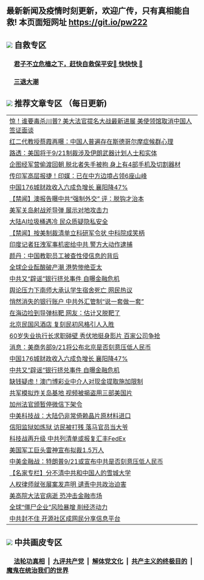 ## 最新新闻及疫情时刻更新，欢迎广传，只有真相能自救! 本页面短网址 https://git.io/pw222



## <img src="https://img.icons8.com/cute-clipart/2x/circled-right.png">  自救专区

 ### &nbsp;&nbsp;&nbsp;&nbsp; [君子不立危樯之下，赶快自救保平安🍎 快快快 📩](https://github.com/pwgy/td/blob/master/README.md)
 
 ### &nbsp;&nbsp;&nbsp;&nbsp; [三退大潮](https://is.gd/fCPoKo) 
 
## <img src="https://img.icons8.com/cute-clipart/2x/circled-right.png"> 推荐文章专区 （每日更新)

<Table>
<tr><td colspan="2" align="left"><a href="https://xtjjxluy.xhuyd.press/?name=c1225784&key=encdeuyadochlaxz&from=pw2">惊！谁要毒杀川普?  美大法官提名大战最新进展 美使领馆取消中国人签证面谈</a></td></tr>
<tr><td colspan="2" align="left"><a href="https://xtjjxluy.xhuyd.press/?name=c1225843&key=encdeuyadochlaxz&from=pw2">红二代教授蔡霞再曝：中国人普遍存在斯德哥尔摩症候群心理</a></td></tr>
<tr><td colspan="2" align="left"><a href="https://xtjjxluy.xhuyd.press/?name=c1225825&key=encdeuyadochlaxz&from=pw2">路透：美国将于9/21制裁涉及伊朗武器计划人士和实体</a></td></tr>
<tr><td colspan="2" align="left"><a href="https://xtjjxluy.xhuyd.press/?name=c1225824&key=encdeuyadochlaxz&from=pw2">企图经军营偷渡回朝 脱北者失手被拘 身上有4部手机及切割器材</a></td></tr>
<tr><td colspan="2" align="left"><a href="https://xtjjxluy.xhuyd.press/?name=c1225829&key=encdeuyadochlaxz&from=pw2">传印军高层报捷！印媒：已在中方边境占领6座山峰</a></td></tr>
<tr><td colspan="2" align="left"><a href="https://xtjjxluy.xhuyd.press/?name=c1225830&key=encdeuyadochlaxz&from=pw2">中国176城财政收入六成负增长 襄阳降47%</a></td></tr>
<tr><td colspan="2" align="left"><a href="https://xtjjxluy.xhuyd.press/?name=c1225817&key=encdeuyadochlaxz&from=pw2">【禁闻】澳报告曝中共“强制外交” 评：脱钩才治本</a></td></tr>
<tr><td colspan="2" align="left"><a href="https://xtjjxluy.xhuyd.press/?name=c1225823&key=encdeuyadochlaxz&from=pw2">美军关岛射战斧导弹 展示对地攻击力</a></td></tr>
<tr><td colspan="2" align="left"><a href="https://xtjjxluy.xhuyd.press/?name=c1225828&key=encdeuyadochlaxz&from=pw2">大陆AI垃圾桶遇冷 民众质疑隐私安全</a></td></tr>
<tr><td colspan="2" align="left"><a href="https://xtjjxluy.xhuyd.press/?name=c1225838&key=encdeuyadochlaxz&from=pw2">【禁闻】按美制裁清单立科研军令状 中科院成笑柄</a></td></tr>
<tr><td colspan="2" align="left"><a href="https://xtjjxluy.xhuyd.press/?name=c1225842&key=encdeuyadochlaxz&from=pw2">印度记者狂洩军事机密给中共 警方大动作逮捕</a></td></tr>
<tr><td colspan="2" align="left"><a href="https://xtjjxluy.xhuyd.press/?name=c1225837&key=encdeuyadochlaxz&from=pw2">颜丹：中国教职员工被查性侵信息的背后</a></td></tr>
<tr><td colspan="2" align="left"><a href="https://xtjjxluy.xhuyd.press/?name=c1225812&key=encdeuyadochlaxz&from=pw2">全球企业酝酿破产潮 港势惨绝亚太</a></td></tr>
<tr><td colspan="2" align="left"><a href="https://xtjjxluy.xhuyd.press/?name=c1225790&key=encdeuyadochlaxz&from=pw2">中共又“辟谣”银行挤兑事件 自曝金融危机</a></td></tr>
<tr><td colspan="2" align="left"><a href="https://xtjjxluy.xhuyd.press/?name=c1225807&key=encdeuyadochlaxz&from=pw2">舆论压力下南师大承认学生宿舍死亡 网民热议</a></td></tr>
<tr><td colspan="2" align="left"><a href="https://xtjjxluy.xhuyd.press/?name=c1225808&key=encdeuyadochlaxz&from=pw2">悄然消失的银行账户 中共外汇管制“说一套做一套”</a></td></tr>
<tr><td colspan="2" align="left"><a href="https://xtjjxluy.xhuyd.press/?name=c1225810&key=encdeuyadochlaxz&from=pw2">在海边捡到导弹标靶 网友：估计又脱靶了</a></td></tr>
<tr><td colspan="2" align="left"><a href="https://xtjjxluy.xhuyd.press/?name=c1225797&key=encdeuyadochlaxz&from=pw2">北京民国风酒店 复刻民初风格引人入胜</a></td></tr>
<tr><td colspan="2" align="left"><a href="https://xtjjxluy.xhuyd.press/?name=c1225795&key=encdeuyadochlaxz&from=pw2">60岁失业执行长求职碰壁 秀伏地挺身影片 百家公司争抢</a></td></tr>
<tr><td colspan="2" align="left"><a href="https://xtjjxluy.xhuyd.press/?name=c1225809&key=encdeuyadochlaxz&from=pw2">消息：美商务部9/21将公布北京是否刻意压低人民币</a></td></tr>
<tr><td colspan="2" align="left"><a href="https://xtjjxluy.xhuyd.press/?name=c1225815&key=encdeuyadochlaxz&from=pw2">中国176城财政收入六成负增长 襄阳降47%</a></td></tr>
<tr><td colspan="2" align="left"><a href="https://xtjjxluy.xhuyd.press/?name=c1225804&key=encdeuyadochlaxz&from=pw2">中共又“辟谣”银行挤兑事件 自曝金融危机</a></td></tr>
<tr><td colspan="2" align="left"><a href="https://xtjjxluy.xhuyd.press/?name=c1225822&key=encdeuyadochlaxz&from=pw2">缺钱疑虑！澳门博彩业中介人对现金提取施加限制</a></td></tr>
<tr><td colspan="2" align="left"><a href="https://xtjjxluy.xhuyd.press/?name=c1225833&key=encdeuyadochlaxz&from=pw2">共军模拟炸关岛基地 视频被揭盗用三部美国片</a></td></tr>
<tr><td colspan="2" align="left"><a href="https://xtjjxluy.xhuyd.press/?name=c1225794&key=encdeuyadochlaxz&from=pw2">加州法官颁暂停微信下架令</a></td></tr>
<tr><td colspan="2" align="left"><a href="https://xtjjxluy.xhuyd.press/?name=c1225821&key=encdeuyadochlaxz&from=pw2">中美科技战：大陆仍非常倚赖晶片原材料进口</a></td></tr>
<tr><td colspan="2" align="left"><a href="https://xtjjxluy.xhuyd.press/?name=c1225801&key=encdeuyadochlaxz&from=pw2">信阳监狱如炼狱 访民被打残 落马官员当大爷</a></td></tr>
<tr><td colspan="2" align="left"><a href="https://xtjjxluy.xhuyd.press/?name=c1225840&key=encdeuyadochlaxz&from=pw2">科技战再升级 中共列清单或报复汇丰FedEx</a></td></tr>
<tr><td colspan="2" align="left"><a href="https://xtjjxluy.xhuyd.press/?name=c1225813&key=encdeuyadochlaxz&from=pw2">美国军工巨头雷神宣布拟裁1.5万人</a></td></tr>
<tr><td colspan="2" align="left"><a href="https://xtjjxluy.xhuyd.press/?name=c1225819&key=encdeuyadochlaxz&from=pw2">中美金融战：特朗普9/21或宣布中共是否刻意压低人民币</a></td></tr>
<tr><td colspan="2" align="left"><a href="https://xtjjxluy.xhuyd.press/?name=c1225779&key=encdeuyadochlaxz&from=pw2">【名家专栏】分不清中共和中国人的雪城大学</a></td></tr>
<tr><td colspan="2" align="left"><a href="https://xtjjxluy.xhuyd.press/?name=c1225780&key=encdeuyadochlaxz&from=pw2">人权律师就张展案发声明 谴责中共政治迫害</a></td></tr>
<tr><td colspan="2" align="left"><a href="https://xtjjxluy.xhuyd.press/?name=c1225796&key=encdeuyadochlaxz&from=pw2">美高院大法官病逝 恐冲击金融市场</a></td></tr>
<tr><td colspan="2" align="left"><a href="https://xtjjxluy.xhuyd.press/?name=c1225820&key=encdeuyadochlaxz&from=pw2">全球“僵尸企业”风险暴增 削经济动力</a></td></tr>
<tr><td colspan="2" align="left"><a href="https://xtjjxluy.xhuyd.press/?name=c1225806&key=encdeuyadochlaxz&from=pw2">中共封不住 开源社区成网民分享信息平台</a></td></tr>
 </Table>
 
## <img src="https://img.icons8.com/cute-clipart/2x/circled-right.png"> 中共画皮专区


 ### &nbsp;&nbsp;&nbsp;&nbsp; [法轮功真相](https://github.com/begood0513/basic/blob/master/README.md) &nbsp;|&nbsp; [九评共产党](https://github.com/begood0513/9ping.md/blob/master/README.md) &nbsp;|&nbsp; [解体党文化](https://github.com/begood0513/jtdwh.md/blob/master/README.md)   &nbsp;|&nbsp; [共产主义的终极目的](https://github.com/begood0513/gczydzjmd.md/blob/master/README.md) &nbsp;|&nbsp; [魔鬼在统治我们的世界](https://github.com/begood0513/gczydzjmd.md/blob/master/README.md) 

